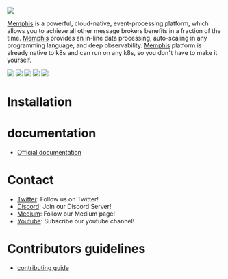 ![](https://memphis-public-files.s3.eu-central-1.amazonaws.com/Vector_page-0001.jpg)


[Memphis](https://memphis.dev) is a powerful, cloud-native, event-processing platform, which allows you to achieve all other message brokers benefits in a fraction of the time. [Memphis](https://memphis.dev) provides an in-line data processing, auto-scaling in any programming language, and deep observability. [Memphis](https://memphis.dev) platform is already native to k8s and can run on any k8s, so you don׳t have to make it yourself. 

![](https://img.shields.io/github/stars/pandao/editor.md.svg) ![](https://img.shields.io/github/forks/pandao/editor.md.svg) ![](https://img.shields.io/github/tag/pandao/editor.md.svg) ![](https://img.shields.io/github/release/pandao/editor.md.svg) ![](https://img.shields.io/github/issues/pandao/editor.md.svg)


# Installation


# documentation

- [Official documentation](https://docs.memphis.dev)


# Contact 

- [Twitter](https://https://twitter.com/MemphisPlatform): Follow us on Twitter!
- [Discord](https://discord.gg/WZpysvAeTf): Join our Discord Server!
- [Medium](https://medium.com/memphis-dev): Follow our Medium page!
- [Youtube](https://www.youtube.com/channel/UCVdMDLCSxXOqtgrBaRUHKKg): Subscribe our youtube channel!

# Contributors guidelines

- [contributing guide]()

